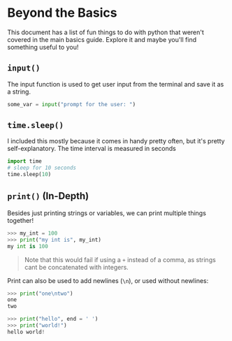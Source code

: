 # Beyond the Basics
This document has a list of fun things to do with python that weren't covered in the main basics guide. Explore it and maybe you'll find something useful to you!

## `input()`
The input function is used to get user input from the terminal and save it as a string.
```python
some_var = input("prompt for the user: ")
```

## `time.sleep()`
I included this mostly because it comes in handy pretty often, but it's pretty self-explanatory. The time interval is measured in seconds
```python
import time
# sleep for 10 seconds
time.sleep(10)
```

## `print()` (In-Depth)
Besides just printing strings or variables, we can print multiple things together!
```python
>>> my_int = 100
>>> print("my int is", my_int)
my int is 100
```
> Note that this would fail if using a `+` instead of a comma, as strings cant be concatenated with integers.

Print can also be used to add newlines (`\n`), or used without newlines:
```python
>>> print("one\ntwo")
one
two

>>> print("hello", end = ' ')
>>> print("world!")
hello world!
```
